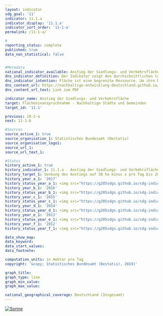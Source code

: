 ```yaml
---                       
layout: indicator                       
sdg_goal: '11'                       
indicator: 11.1.a                       
indicator_display: '11.1.a'                       
indicator_sort_order: '11-1-a'                       
permalink: /11-1-a/                       

#                       
reporting_status: complete                       
published: true                       
data_non_statistical: false                       


#Metadata                       
national_indicator_available: Anstieg der Siedlungs- und Verkehrsfläche                       
dns_indicator_definition: Der Indikator zeigt den durchschnittlichen täglichen Anstieg der Siedlungs- und Verkehrsfläche.                       
dns_indicator_intention: Fläche ist eine begrenzte Ressource. Um ihre Nutzung konkurrieren beispielsweise Land- und Forstwirtschaft, Siedlung und Verkehr, Naturschutz, Rohstoffabbau und Energieerzeugung. Die Inanspruchnahme zusätzlicher Flächen für Siedlungs- und Verkehrszwecke soll bis zum Jahr 2030 auf unter 30 Hektar pro Tag begrenzt werden.                       
dns_content_url: https://nachhaltige-entwicklung-deutschland.github.io/open-sdg-site-starter/public/content/11.1.a.pdf                       
dns_content_url_text: Link zum PDF                       

indicator_name: Anstieg der Siedlungs- und Verkehrsfläche                       
target: Flächeninanspruchnahme - Nachhaltige Städte und Gemeinden                       
target_id: '11.1'                       

previous: 10-2-a                       
next: 11-1-b                       

#Sources
source_active_1: true                               
source_organisation_1: Statistisches Bundesamt (Destatis)                               
source_organisation_logo1:                                
source_url_1:                                
source_url_text_1:                                

#Status                           
history_active_1: true                           
history_indicator_1: 11.1.a - Anstieg der Siedlungs- und Verkehrsfläche                           
history_target_1: Senkung des Anstiegs auf 30 ha minus x pro Tag bis 2030
history_year_a_1: '2017'                               
history_status_year_a_1: <img src="https://g205sdgs.github.io/sdg-indicators/public/Wettersymbole/Sonne.png" alt="Sonne" />
history_year_b_1: '2016'                               
history_status_year_b_1: <img src="https://g205sdgs.github.io/sdg-indicators/public/Wettersymbole/Sonne.png" alt="Sonne" />
history_year_c_1: '2015'                               
history_status_year_c_1: <img src="https://g205sdgs.github.io/sdg-indicators/public/Wettersymbole/Sonne.png" alt="Sonne" />
history_year_d_1: '2014'                               
history_status_year_d_1: <img src="https://g205sdgs.github.io/sdg-indicators/public/Wettersymbole/Sonne.png" alt="Sonne" />
history_year_e_1: '2013'                               
history_status_year_e_1: <img src="https://g205sdgs.github.io/sdg-indicators/public/Wettersymbole/Sonne.png" alt="Sonne" />
history_year_f_1: '2012'                               
history_status_year_f_1: <img src="https://g205sdgs.github.io/sdg-indicators/public/Wettersymbole/Sonne.png" alt="Sonne" />

data_show_map:                        
data_keyword:                        
data_start_values:                        
data_footnote:                        

computation_units: in Hektar pro Tag                       
copyright: '&copy; Statistisches Bundesamt (Destatis), 2019)'                       

graph_title:                        
graph_type: line                       
graph_min_value:                        
graph_max_value:                        

national_geographical_coverage: Deutschland (Insgesamt)                       
---
```

<a href="https://nachhaltige-entwicklung-deutschland.github.io/open-sdg-site-starter/status/"><img src="https://g205sdgs.github.io/sdg-indicators/public/Wettersymbole/Sonne.png" alt="Sonne" />                           
</a>